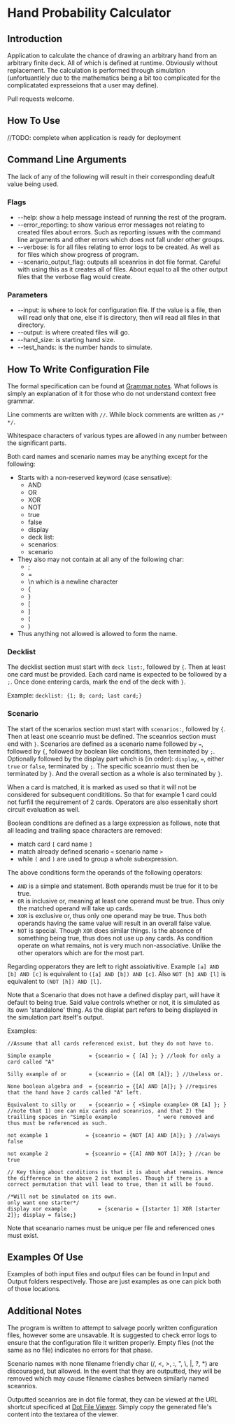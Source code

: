 
# Hand Probability Calculator

## Introduction

Application to calculate the chance of drawing an arbitrary hand from an arbitrary finite deck. All of which is defined at runtime. Obviously without replacement. The calculation is performed through simulation (unfortuantlely due to the mathematics being a bit too complicated for the complicatated expresseions that a user may define).

Pull requests welcome.

## How To Use

//TODO: complete when application is ready for deployment

## Command Line Arguments

The lack of any of the following will result in their corresponding deafult value being used.

### Flags

- --help: show a help message instead of running the rest of the program.
- --error_reporting: to show various error messages not relating to created files about errors. Such as reporting issues with the command line arguments and other errors which does not fall under other groups.
- --verbose: is for all files relating to error logs to be created. As well as for files which show progress of program.
- --scenario_output_flag: outputs all sceanrios in dot file format. Careful with using this as it creates all of files. About equal to all the other output files that the verbose flag would create.

### Parameters

- --input: is where to look for configuration file. If the value is a file, then will read only that one, else if is directory, then will read all files in that directory.
- --output: is where created files will go.
- --hand_size: is starting hand size.
- --test_hands: is the number hands to simulate.

## How To Write Configuration File

The formal specification can be found at [Grammar notes](parser/Grammar%20notes.txt). What follows is simply an explanation of it for those who do not understand context free grammar.

Line comments are written with `//`. While block comments are written as `/* */`.

Whitespace characters of various types are allowed in any number between the significant parts.

Both card names and scenario names may be anything except for the following:
- Starts with a non-reserved keyword (case sensative):
    - AND
    - OR
    - XOR
    - NOT
    - true
    - false
    - display
    - deck list:
    - scenarios:
    - scenario
- They also may not contain at all any of the following char:
    - ;
    - =
    - \n which is a newline character
    - {
    - }
    - \[
    - ]
    - (
    - )
- Thus anything not allowed is allowed to form the name.

### Decklist

The decklist section must start with `deck list:`, followed by `{`. Then at least one card must be provided. Each card name is expected to be followed by a `;`. Once done entering cards, mark the end of the deck with `}`.

Example:
`decklist: {1; B; card; last card;}`

### Scenario

The start of the scenarios section must start with `scenarios:`, followed by `{`. Then at least one sceanrio must be defined. The sceanrios section must end with `}`. Scenarios are defined as a scenario name followed by `=`, followed by `{`, followed by boolean like conditions, then terminated by `;`. Optionally followed by the display part which is (in order): `display`, `=`, either `true` or `false`, terminated by `;`. The specific sceanrio must then be terminated by `}`. And the overall section as a whole is also terminated by `}`.

When a card is matched, it is marked as used so that it will not be considered for subsequent condititions. So that for example 1 card could not furfill the requirement of 2 cards. Operators are also essenitally short circuit evaluation as well.

Boolean conditions are defined as a large expression as follows, note that all leading and trailing space characters are removed:
- match card `[` card name `]`
- match already defined scenario `<` scenario name `>`
- while `(` and `)` are used to group a whole subexpression.

The above conditions form the operands of the following operators:
- `AND` is a simple and statement. Both operands must be true for it to be true.
- `OR` is inclusive or, meaning at least one operand must be true. Thus only the matched operand will take up cards.
- `XOR` is exclusive or, thus only one operand may be true. Thus both operands having the same value will result in an overall false value.
- `NOT` is special. Though `XOR` does similar things. Is the absence of something being true, thus does not use up any cards. As condition operate on what remains, not is very much non-associative. Unlike the other operators which are for the most part.

Regarding opperators they are left to right assoiativitive. Example `[a] AND [b] AND [c]` is equivalent to `([a] AND [b]) AND [c]`. Also `NOT [h] AND [l]` is equivalent to `(NOT [h]) AND [l]`.

Note that a Scenario that does not have a defined display part, will have it default to being true. Said value controls whether or not, it is simulated as its own 'standalone' thing. As the displat part refers to being displayed in the simulation part itself's output.

Examples:

```
//Assume that all cards referenced exist, but they do not have to.

Simple example            = {sceanrio = { [A] }; } //look for only a card called "A"

Silly example of or       = {sceanrio = {[A] OR [A]}; } //Useless or. 

None boolean algebra and  = {sceanrio = {[A] AND [A]}; } //requires that the hand have 2 cards called "A" left.

Equivalent to silly or    = {sceanrio = { <Simple example> OR [A] }; } //note that 1) one can mix cards and sceanrios, and that 2) the trailling spaces in "Simple example             " were removed and thus must be referenced as such.

not example 1            = {sceanrio = {NOT [A] AND [A]}; } //always false

not example 2            = {sceanrio = {[A] AND NOT [A]}; } //can be true

// Key thing about conditions is that it is about what remains. Hence the difference in the above 2 not examples. Though if there is a correct permutation that will lead to true, then it will be found.

/*Will not be simulated on its own.
only want one starter*/
display xor example          = {scenario = {[starter 1] XOR [starter 2]}; display = false;}
```

Note that sceanario names must be unique per file and referenced ones must exist.

## Examples Of Use

Examples of both input files and output files can be found in Input and Output folders respectively. Those are just examples as one can pick both of those locations.

## Additional Notes

The program is written to attempt to salvage poorly written configuration files, however some are unsavable. It is suggested to check error logs to ensure that the configuration file it written properly. Empty files (not the same as no file) indicates no errors for that phase.

Scenario names with none filename friendly char (/, <, >, :, ", \\, |, ?, \*) are discouraged, but allowed. In the event that they are outputted, they will be removed which may cause filename clashes between similarly named sceanrios.

Outputted sceanrios are in dot file format, they can be viewed at the URL shortcut specificed at [Dot File Viewer](https://dreampuf.github.io/GraphvizOnline). Simply copy the generated file's content into the textarea of the viewer.
